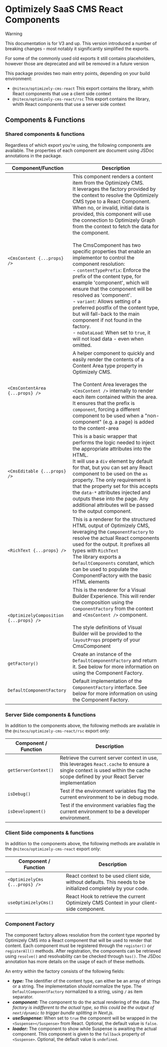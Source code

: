 # Optimizely SaaS CMS React Components

> [!WARNING]
> This documentation is for V3 and up. This version introduced a number of breaking changes - most notably it significantly simplified the exports.
>
> For some of the commonly used old exports it still contains placeholders, however those are deprecated and will be removed in a future version

This package provides two main entry points, depending on your build environment:

- `@niteco/optimizely-cms-react` This export contains the library, whith React components that use a client side context
- `@niteco/optimizely-cms-react/rsc` This export contains the library, whith React components that use a server side context

## Components & Functions

### Shared components & functions

Regardless of which export you're using, the following components are available. The properties of each component are document using JSDoc annotations in the package.

| Component/Function                     | Description                                                                                                                                                                                                                                                                                                                                                                                                                                                                                                                                                                                                                                                                                                                                                                                                                                                                   |
| -------------------------------------- | ----------------------------------------------------------------------------------------------------------------------------------------------------------------------------------------------------------------------------------------------------------------------------------------------------------------------------------------------------------------------------------------------------------------------------------------------------------------------------------------------------------------------------------------------------------------------------------------------------------------------------------------------------------------------------------------------------------------------------------------------------------------------------------------------------------------------------------------------------------------------------- |
| `<CmsContent {...props} />`            | This component renders a content item from the Optimizely CMS.<br/>It leverages the factory provided by the context to resolve the Optimizely CMS type to a React Component.<br/>When no, or invalid, initial data is provided, this component will use the connection to Optimizely Graph from the context to fetch the data for the component.<br/><br/>The CmsComponent has two specific properties that enable an implementor to control the component resolution:<br/>- `contentTypePrefix`: Enforce the prefix of the content type, for example 'component', which will ensure that the component will be resolved as 'component'.<br/>- `variant`: Allows setting of a preferred postfix of the content type, but will fall-back to the main component if not found in the factory.<br/>- `noDataLoad`: When set to `true`, it will not load data - even when omitted. |
| `<CmsContentArea {...props} />`        | A helper component to quickly and easily render the contents of a Content Area type property in Optimizely CMS.<br /><br />The Content Area leverages the `<CmsContent />` internally to render each item contained within the area. It ensures that the prefix is `component`, forcing a different component to be used when a "non-component" (e.g. a page) is added to the content-area                                                                                                                                                                                                                                                                                                                                                                                                                                                                                    |
| `<CmsEditable {...props} />`           | This is a basic wrapper that performs the logic needed to inject the appropriate attributes into the HTML. <br/>It will use a `div` element by default for that, but you can set any React component to be used on the `as` property. The only requirement is that the property set for this accepts the `data-*` attributes injected and outputs these into the page. Any additional attributes will be passed to the output component.                                                                                                                                                                                                                                                                                                                                                                                                                                      |
| `<RichText {...props} />`              | This is a renderer for the structured HTML output of Optimizely CMS, leveraging the `ComponentFactory` to resolve the actual React components used for the output. It prefixes all types with `RichText`<br/>The library exports a `DefaultComponents` constant, which can be used to populate the ComponentFactory with the basic HTML elements                                                                                                                                                                                                                                                                                                                                                                                                                                                                                                                              |
| `<OptimizelyComposition {...props} />` | This is the renderer for a Visual Builder Experience. This will render the composition using the `ComponentFactory` from the context and `<CmsContent />` component.<br/><br/>The style definitions of Visual Builder will be provided to the `layoutProps` property of your CmsComponent                                                                                                                                                                                                                                                                                                                                                                                                                                                                                                                                                                                     |
| `getFactory()`                         | Create an instance of the `DefaultComponentFactory` and return it. See below for more information on using the Component Factory.                                                                                                                                                                                                                                                                                                                                                                                                                                                                                                                                                                                                                                                                                                                                             |
| `DefaultComponentFactory`              | Default implementation of the `ComponentFactory` interface. See below for more information on using the Component Factory.                                                                                                                                                                                                                                                                                                                                                                                                                                                                                                                                                                                                                                                                                                                                                    |

### Server Side components & functions

In addition to the components above, the following methods are available in the `@niteco/optimizely-cms-react/rsc` export only:

| Component / Function | Description                                                                                                                                                                    |
| -------------------- | ------------------------------------------------------------------------------------------------------------------------------------------------------------------------------ |
| `getServerContext()` | Retrieve the current server context in use, this leverages `React.cache` to ensure a single context is used within the cache scope defined by your React Server implementation |
| `isDebug()`          | Test if the environment variables flag the current environment to be in debug mode.                                                                                            |
| `isDevelopment()`    | Test if the environment variables flag the current environment to be a developer environment.                                                                                  |

### Client Side components & functions

In addition to the components above, the following methods are available in the `@niteco/optimizely-cms-react` export only:

| Component / Function           | Description                                                                                                   |
| ------------------------------ | ------------------------------------------------------------------------------------------------------------- |
| `<OptimizelyCms {...props} />` | React context to be used client side, without defaults. This needs to be initialized completely by your code. |
| `useOptimizelyCms()`           | React Hook to retrieve the current Optimizely CMS Context in your client-side component.                      |

### Component Factory

The component factory allows resolution from the content type reported by Optimizely CMS into a React component that will be used to render that content. Each component must be registered through the `register()` or `registerAll()` methods. After registration, the components can be retrieved using `resolve()` and resolvability can be checked through `has()`. The JSDoc annotation has more details on the usage of each of these methods.

An entry within the factory consists of the following fields:

- **_type:_** The identifier of the content type, can either be an array of strings or a string. The implementation _should_ normalize the type. The `DefaultComponentFactory` normalized to a string, using `/` as item separator.
- **_component:_** The component to do the actual rendering of the data. _The factory is indifferent to the actual type, so this could be the output of `next/dynamic` to trigger bundle splitting in Next.js._
- **_useSuspense:_** When set to `true` the component will be wrapped in the `<Suspense></Suspense>` from React. Optional, the default value is `false`.
- **_loader:_** The component to show while Suspense is awaiting the actual component. This component is given to the `fallback` property of `<Suspense>`. Optional, the default value is `undefined`.
